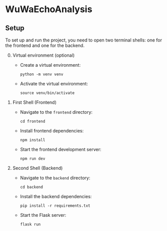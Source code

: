 # WuWaEchoAnalysis

## Setup

To set up and run the project, you need to open two terminal shells: one for the frontend and one for the backend.

0. Virtual environment (optional)

   - Create a virtual environment:
     ```
     python -m venv venv
     ```
   - Activate the virtual environment:
     ```
     source venv/bin/activate
     ```

1. First Shell (Frontend)

   - Navigate to the `frontend` directory:
     ```
     cd frontend
     ```
   - Install frontend dependencies:
     ```
     npm install
     ```
   - Start the frontend development server:
     ```
     npm run dev
     ```

2. Second Shell (Backend)
   - Navigate to the `backend` directory:
     ```
     cd backend
     ```
   - Install the backend dependencies:
     ```
     pip install -r requirements.txt
     ```
   - Start the Flask server:
     ```
     flask run
     ```
